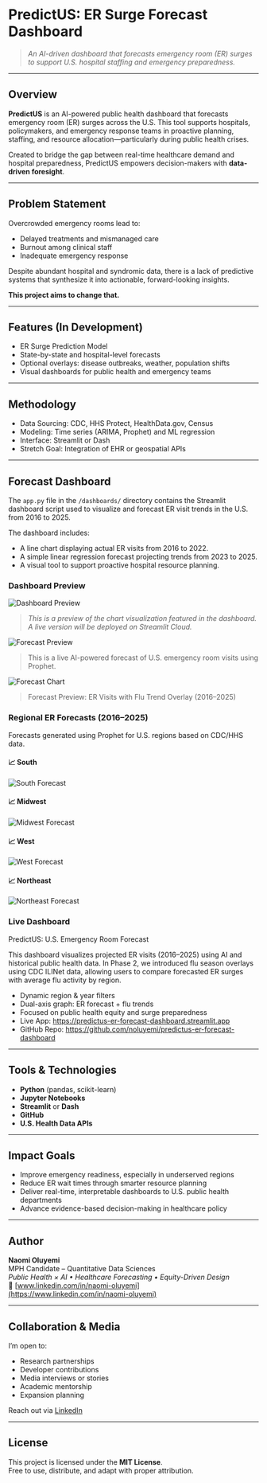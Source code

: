 # PredictUS: ER Surge Forecast Dashboard

> *An AI-driven dashboard that forecasts emergency room (ER) surges to support U.S. hospital staffing and emergency preparedness.*

---

##  Overview

**PredictUS** is an AI-powered public health dashboard that forecasts emergency room (ER) surges across the U.S. This tool supports hospitals, policymakers, and emergency response teams in proactive planning, staffing, and resource allocation—particularly during public health crises.

Created to bridge the gap between real-time healthcare demand and hospital preparedness, PredictUS empowers decision-makers with **data-driven foresight**.

---

##  Problem Statement

Overcrowded emergency rooms lead to:

-  Delayed treatments and mismanaged care  
-  Burnout among clinical staff  
-  Inadequate emergency response  

Despite abundant hospital and syndromic data, there is a lack of predictive systems that synthesize it into actionable, forward-looking insights.

**This project aims to change that.**

---

##  Features (In Development)

- ER Surge Prediction Model  
- State-by-state and hospital-level forecasts  
- Optional overlays: disease outbreaks, weather, population shifts  
- Visual dashboards for public health and emergency teams  

---

##  Methodology

- Data Sourcing: CDC, HHS Protect, HealthData.gov, Census  
- Modeling: Time series (ARIMA, Prophet) and ML regression  
- Interface: Streamlit or Dash  
- Stretch Goal: Integration of EHR or geospatial APIs  


---
##  Forecast Dashboard

The `app.py` file in the `/dashboards/` directory contains the Streamlit dashboard script used to visualize and forecast ER visit trends in the U.S. from 2016 to 2025.

The dashboard includes:
- A line chart displaying actual ER visits from 2016 to 2022.
- A simple linear regression forecast projecting trends from 2023 to 2025.
- A visual tool to support proactive hospital resource planning.

### Dashboard Preview

![Dashboard Preview](media/dashboard_preview.png)

> *This is a preview of the chart visualization featured in the dashboard. A live version will be deployed on Streamlit Cloud.*

![Forecast Preview](media/prophet_dashboard_preview.png)

> This is a live AI-powered forecast of U.S. emergency room visits using Prophet.

![Forecast Chart](media/forecast_er_plus_flu_overlay.png)

> Forecast Preview: ER Visits with Flu Trend Overlay (2016–2025)

### Regional ER Forecasts (2016–2025)

Forecasts generated using Prophet for U.S. regions based on CDC/HHS data.

#### 📈 South
![South Forecast](media/phase2/forecasts/south_forecast_plot.png)

#### 📈 Midwest
![Midwest Forecast](media/phase2/forecasts/midwest_forecast_plot.png)

#### 📈 West
![West Forecast](media/phase2/forecasts/west_forecast_plot.png)

#### 📈 Northeast
![Northeast Forecast](media/phase2/forecasts/northeast_forecast_plot.png)


###   Live Dashboard
PredictUS: U.S. Emergency Room Forecast

This dashboard visualizes projected ER visits (2016–2025) using AI and historical public health data. In Phase 2, we introduced flu season overlays using CDC ILINet data, allowing users to compare forecasted ER surges with average flu activity by region.

- Dynamic region & year filters
- Dual-axis graph: ER forecast + flu trends
- Focused on public health equity and surge preparedness
- Live App: https://predictus-er-forecast-dashboard.streamlit.app
- GitHub Repo: https://github.com/noluyemi/predictus-er-forecast-dashboard

---

##  Tools & Technologies

- **Python** (pandas, scikit-learn)
- **Jupyter Notebooks**
- **Streamlit** or **Dash**
- **GitHub**
- **U.S. Health Data APIs**

---

##  Impact Goals

- Improve emergency readiness, especially in underserved regions  
- Reduce ER wait times through smarter resource planning  
- Deliver real-time, interpretable dashboards to U.S. public health departments  
- Advance evidence-based decision-making in healthcare policy  

---

##  Author

**Naomi Oluyemi**  
MPH Candidate – Quantitative Data Sciences  
_Public Health × AI • Healthcare Forecasting • Equity-Driven Design_  
🔗 [www.linkedin.com/in/naomi-oluyemi](https://www.linkedin.com/in/naomi-oluyemi)

---

##  Collaboration & Media

I’m open to:

- Research partnerships
- Developer contributions
- Media interviews or stories
- Academic mentorship
- Expansion planning

 Reach out via [LinkedIn](https://www.linkedin.com/in/naomi-oluyemi)

---

##  License

This project is licensed under the **MIT License**.  
Free to use, distribute, and adapt with proper attribution.

